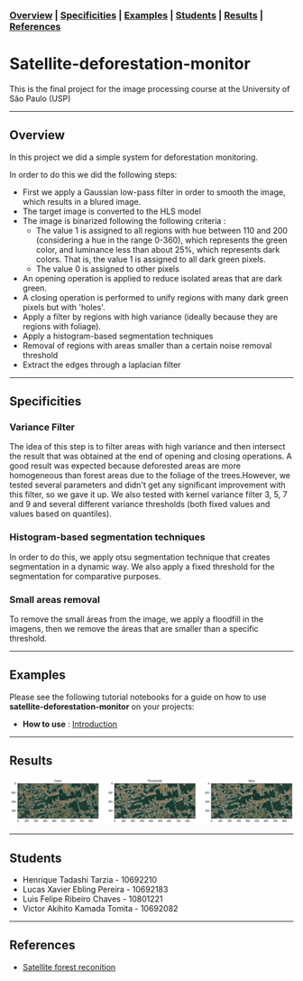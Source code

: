 ### [Overview](#overview)  | [Specificities](#specificities) | [Examples](#examples) | [Students](#students) | [Results](#results)  | [References](#references) 

# Satellite-deforestation-monitor

This is the final project for the image processing course at the University of São Paulo (USP)


---
## Overview
In this project we did a simple system for deforestation monitoring.

In order to do this we did the following steps:
 - First we apply a Gaussian low-pass filter in order to smooth the image, which results in a blured image.
 - The target image is converted to the HLS model
 - The image is binarized following the following criteria :
   - The value 1 is assigned to all regions with hue between 110 and 200 (considering a hue in the range 0-360), which represents the green color, and luminance less than about 25%, which represents dark colors. That is, the value 1 is assigned to all dark green pixels.
   - The value 0 is assigned to other pixels
 - An opening operation is applied to reduce isolated areas that are dark green.
 - A closing operation is performed to unify regions with many dark green pixels but with 'holes'.
 - Apply a filter by regions with high variance (ideally because they are regions with foliage).
 - Apply a histogram-based segmentation techniques
 - Removal of regions with areas smaller than a certain noise removal threshold
 - Extract the edges through a laplacian filter
---
## Specificities

### **Variance Filter**
The idea of this step is to filter areas with high variance and then intersect the result that was obtained at the end of opening and closing operations. A good result was expected because deforested areas are more homogeneous than forest areas due to the foliage of the trees.However, we tested several parameters and didn't get any significant improvement with this filter, so we gave it up. We also tested with kernel variance filter 3, 5, 7 and 9 and several different variance thresholds (both fixed values and values based on quantiles).  
  
### **Histogram-based segmentation techniques**
In order to do this, we apply otsu segmentation technique that creates segmentation in a dynamic way. We also apply a fixed threshold for the segmentation for comparative purposes.    
  
### Small areas removal

To remove the small áreas from the image, we apply a floodfill in the imagens, then we remove the áreas that are smaller than a specific threshold.  


--- 
## Examples
Please see the following tutorial notebooks for a guide on how to use **satellite-deforestation-monitor** on your projects:
 - **How to use** : [Introduction](https://drive.google.com/drive/folders/1mP4s86rJRre1cNfXYY7-XOkVATl5tZIn)

---
## Results
 
![alt text](https://github.com/LuisF3/satellite-deforestation-monitor/blob/main/Imagens%20before-after/examples/download%20(4).png)
  
---
## Students
  - Henrique Tadashi Tarzia - 10692210
  - Lucas Xavier Ebling Pereira - 10692183
  - Luis Felipe Ribeiro Chaves - 10801221 
  - Victor Akihito Kamada Tomita - 10692082
---

## References
 - [Satellite forest reconition](https://clouard.users.greyc.fr/Pantheon/experiments/forestarea-extraction/index-en.html)
